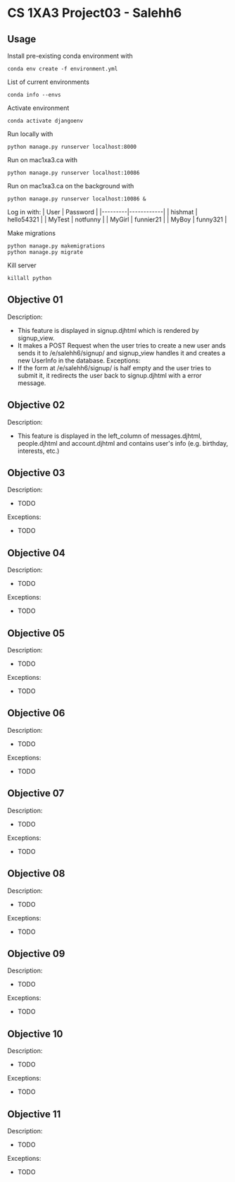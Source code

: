 # CS 1XA3 Project03 - Salehh6

## Usage

Install pre-existing conda environment with

    conda env create -f environment.yml

List of current environments

    conda info --envs

Activate environment

    conda activate djangoenv

Run locally with

    python manage.py runserver localhost:8000

Run on mac1xa3.ca with

    python manage.py runserver localhost:10086

Run on mac1xa3.ca on the background with

    python manage.py runserver localhost:10086 &

Log in with:
| User    | Password   |
|---------|------------|
| hishmat | hello54321 |
| MyTest  | notfunny   |
| MyGirl  | funnier21  |
| MyBoy   | funny321   |

Make migrations

    python manage.py makemigrations
    python manage.py migrate

Kill server

    killall python

## Objective 01

Description:
- This feature is displayed in signup.djhtml which is rendered by
signup_view.
- It makes a POST Request when the user tries to create a new user ands sends it to /e/salehh6/signup/ and signup_view handles it and creates a new UserInfo in the database.
Exceptions:
- If the form at /e/salehh6/signup/ is half empty and the user tries to submit it, it redirects the user back to signup.djhtml with a error message.

## Objective 02

Description:
- This feature is displayed in the left_column of messages.djhtml, people.djhtml and account.djhtml and contains user's info (e.g. birthday, interests, etc.)

## Objective 03

Description:

* TODO

Exceptions:

* TODO

## Objective 04

Description:

* TODO

Exceptions:

* TODO

## Objective 05

Description:

* TODO

Exceptions:

* TODO

## Objective 06

Description:

* TODO

Exceptions:

* TODO

## Objective 07

Description:

* TODO

Exceptions:

* TODO

## Objective 08

Description:

* TODO

Exceptions:

* TODO

## Objective 09

Description:

* TODO

Exceptions:

* TODO

## Objective 10

Description:

* TODO

Exceptions:

* TODO

## Objective 11

Description:

* TODO

Exceptions:

* TODO
